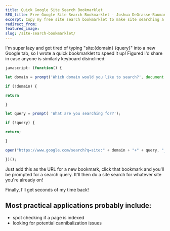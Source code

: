 ```yaml
---
title: Quick Google Site Search Bookmarklet
SEO_title: Free Google Site Search Bookmarklet - Joshua DeGrasse-Baumann
excerpt: Copy my free site search bookmarklet to make site searching a little less painful.
redirect_from: 
featured_image: 
slug: /site-search-bookmarklet/
---
```


I'm super lazy and got tired of typing "site:{domain} {query}" into a new Google tab, so I wrote a quick bookmarklet to speed it up! Figured I'd share in case anyone is similarly keyboard disinclined:

```javascript
javascript: (function() {

let domain = prompt('Which domain would you like to search?', document.location.host);

if (!domain) {

return

}

let query = prompt( 'What are you searching for?');

if (!query) {

return;

}

open("https://www.google.com/search?q=site:" + domain + "+" + query, "_blank");

})();
```

Just add this as the URL for a new bookmark, click that bookmark and you'll be prompted for a search query. It'll then do a site search for whatever site you're already on!

Finally, I'll get seconds of my time back!

## Most practical applications probably include:
- spot checking if a page is indexed
- looking for potential cannibalization issues